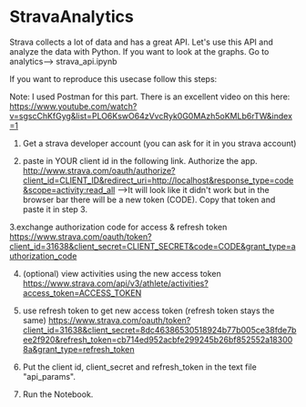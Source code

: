 # StravaAnalytics

Strava collects a lot of data and has a great API. Let's use this API and analyze the data with Python. 
If you want to look at the graphs. Go to analytics--> strava_api.ipynb

If you want to reproduce this usecase follow this steps:

Note: I used Postman for this part. 
There is an excellent video on this here: 
https://www.youtube.com/watch?v=sgscChKfGyg&list=PLO6KswO64zVvcRyk0G0MAzh5oKMLb6rTW&index=1

1. Get a strava developer account (you can ask for it in you strava account) 

2.  paste in YOUR client id in the following link. Authorize the app. 
http://www.strava.com/oauth/authorize?client_id=CLIENT_ID&redirect_uri=http://localhost&response_type=code&scope=activity:read_all
-->It will look like it didn't work but in the browser bar there will be a new token (CODE). Copy that token and paste it in step 3. 

3.exchange authorization code for access & refresh token 
https://www.strava.com/oauth/token?client_id=31638&client_secret=CLIENT_SECRET&code=CODE&grant_type=authorization_code

4. (optional) view activities using the new access token
https://www.strava.com/api/v3/athlete/activities?access_token=ACCESS_TOKEN


5. use refresh token to get new access token (refresh token stays the same) 
https://www.strava.com/oauth/token?client_id=31638&client_secret=8dc46386530518924b77b005ce38fde7bee2f920&refresh_token=cb714ed952acbfe299245b26bf852552a183008a&grant_type=refresh_token

6. Put the client id, client_secret and refresh_token in the text file "api_params". 

7. Run the Notebook. 
